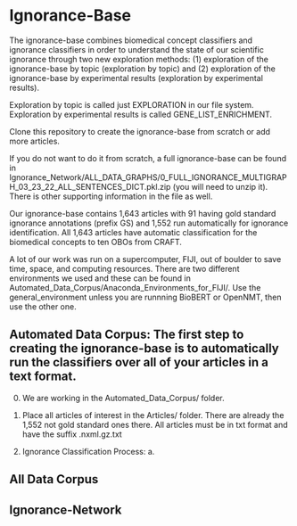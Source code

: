 # Ignorance-Base
The ignorance-base combines biomedical concept classifiers and ignorance classifiers in order to understand the state of our scientific ignorance through two new exploration methods: (1) exploration of the ignorance-base by topic (exploration by topic) and (2) exploration of the ignorance-base by experimental results (exploration by experimental results).

Exploration by topic is called just EXPLORATION in our file system. Exploration by experimental results is called GENE_LIST_ENRICHMENT.

Clone this repository to create the ignorance-base from scratch or add more articles. 

If you do not want to do it from scratch, a full ignorance-base can be found in Ignorance_Network/ALL_DATA_GRAPHS/0_FULL_IGNORANCE_MULTIGRAPH_03_23_22_ALL_SENTENCES_DICT.pkl.zip (you will need to unzip it). There is other supporting information in the file as well.


Our ignorance-base contains 1,643 articles with 91 having gold standard ignorance annotations (prefix GS) and 1,552 run automatically for ignorance identification. All 1,643 articles have automatic classification for the biomedical concepts to ten OBOs from CRAFT.

A lot of our work was run on a supercomputer, FIJI, out of boulder to save time, space, and computing resources. There are two different environments we used and these can be found in Automated_Data_Corpus/Anaconda_Environments_for_FIJI/. Use the general_environment unless you are runnning BioBERT or OpenNMT, then use the other one.



## Automated Data Corpus: The first step to creating the ignorance-base is to automatically run the classifiers over all of your articles in a text format.

0. We are working in the Automated_Data_Corpus/ folder.

1. Place all articles of interest in the Articles/ folder. There are already the 1,552 not gold standard ones there. All articles must be in txt format and have the suffix .nxml.gz.txt

2. Ignorance Classification Process:
	a. 





## All Data Corpus

## Ignorance-Network
